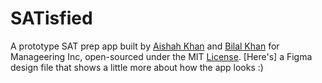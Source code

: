 # SATisfied


A prototype SAT prep app built by [Aishah Khan](https://github.com/AKhan-20) and [Bilal Khan](https://github.com/bkkaggle) for Manageering Inc, open-sourced under the MIT [License](https://github.com/bkkaggle/SATisfied/blob/main/LICENSE). [Here's] a Figma design file that shows a little more about how the app looks :)
